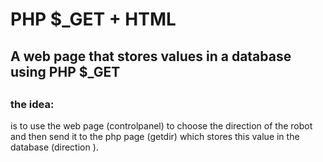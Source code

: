 # PHP $_GET + HTML
<h2>A web page that stores values in a database using PHP $_GET <h2>
<h3>the idea:</h3>is to use the web page (controlpanel) to choose the direction of the robot and
then send it to the php page (getdir) which stores this value in the database (direction ).
    <br><br>
